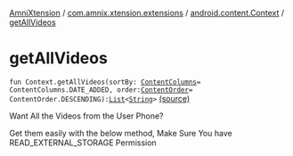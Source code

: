 [AmniXtension](../../index.md) / [com.amnix.xtension.extensions](../index.md) / [android.content.Context](index.md) / [getAllVideos](./get-all-videos.md)

# getAllVideos

`fun Context.getAllVideos(sortBy: `[`ContentColumns`](../../com.amnix.xtension.enums/-content-columns/index.md)` = ContentColumns.DATE_ADDED, order: `[`ContentOrder`](../../com.amnix.xtension.enums/-content-order/index.md)` = ContentOrder.DESCENDING): `[`List`](https://kotlinlang.org/api/latest/jvm/stdlib/kotlin.collections/-list/index.html)`<`[`String`](https://kotlinlang.org/api/latest/jvm/stdlib/kotlin/-string/index.html)`>` [(source)](https://github.com/AmniX/AmniXTension/tree/master/AmniXtension/src/main/java/com/amnix/xtension/extensions/ContextExtension.kt#L224)

Want All the Videos from the User Phone?

Get them easily with the below method, Make Sure You have READ_EXTERNAL_STORAGE Permission

